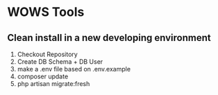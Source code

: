 # WOWS Tools

## Clean install in a new developing environment
1) Checkout Repository
2) Create DB Schema + DB User
3) make a .env file based on .env.example
4) composer update 
5) php artisan migrate:fresh